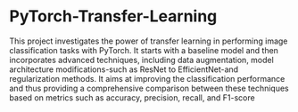 # PyTorch-Transfer-Learning
This project investigates the power of transfer learning in performing image classification tasks with PyTorch.
It starts with a baseline model and then incorporates advanced techniques, including data augmentation, model architecture modifications-such as ResNet to EfficientNet-and regularization methods. It aims at improving the classification performance and thus providing a comprehensive comparison between these techniques based on metrics such as accuracy, precision, recall, and F1-score
